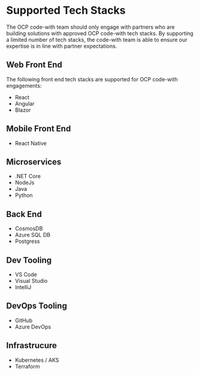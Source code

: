 # Supported Tech Stacks
The OCP code-with team should only engage with partners who are building solutions with approved OCP code-with tech stacks. By supporting a limited number of tech stacks, the code-with team is able to ensure our expertise is in line with partner expectations.  

## Web Front End
The following front end tech stacks are supported for OCP code-with engagements:
* React
* Angular
* Blazor

## Mobile Front End
* React Native

## Microservices
* .NET Core
* NodeJs
* Java
* Python

## Back End
* CosmosDB
* Azure SQL DB
* Postgress

## Dev Tooling
* VS Code
* Visual Studio
* IntelliJ

## DevOps Tooling
* GitHub
* Azure DevOps

## Infrastrucure
* Kubernetes / AKS
* Terraform



